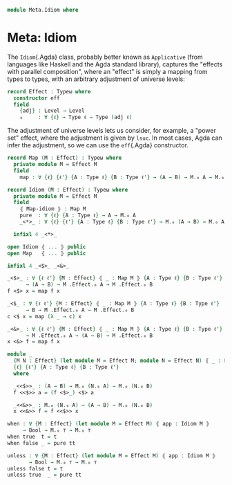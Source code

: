 <!--
```agda
open import 1Lab.Type
```
-->

```agda
module Meta.Idiom where
```

# Meta: Idiom

The `Idiom`{.Agda} class, probably better known as `Applicative` (from
languages like Haskell and the Agda standard library), captures the
"effects with parallel composition", where an "effect" is simply a
mapping from types to types, with an arbitrary adjustment of universe
levels:

```agda
record Effect : Typeω where
  constructor eff
  field
    {adj} : Level → Level
    ₀     : ∀ {ℓ} → Type ℓ → Type (adj ℓ)
```

The adjustment of universe levels lets us consider, for example, a
"power set" effect, where the adjustment is given by `lsuc`. In most
cases, Agda can infer the adjustment, so we can use the `eff`{.Agda}
constructor.

```agda
record Map (M : Effect) : Typeω where
  private module M = Effect M
  field
    map : ∀ {ℓ} {ℓ'} {A : Type ℓ} {B : Type ℓ'} → (A → B) → M.₀ A → M.₀ B

record Idiom (M : Effect) : Typeω where
  private module M = Effect M
  field
    ⦃ Map-idiom ⦄ : Map M
    pure  : ∀ {ℓ} {A : Type ℓ} → A → M.₀ A
    _<*>_ : ∀ {ℓ} {ℓ'} {A : Type ℓ} {B : Type ℓ'} → M.₀ (A → B) → M.₀ A → M.₀ B

  infixl 4 _<*>_

open Idiom ⦃ ... ⦄ public
open Map   ⦃ ... ⦄ public

infixl 4 _<$>_ _<&>_

_<$>_ : ∀ {ℓ ℓ'} {M : Effect} ⦃ _ : Map M ⦄ {A : Type ℓ} {B : Type ℓ'}
      → (A → B) → M .Effect.₀ A → M .Effect.₀ B
f <$> x = map f x

_<$_ : ∀ {ℓ ℓ'} {M : Effect} ⦃ _ : Map M ⦄ {A : Type ℓ} {B : Type ℓ'}
      → B → M .Effect.₀ A → M .Effect.₀ B
c <$ x = map (λ _ → c) x

_<&>_ : ∀ {ℓ ℓ'} {M : Effect} ⦃ _ : Map M ⦄ {A : Type ℓ} {B : Type ℓ'}
      → M .Effect.₀ A → (A → B) → M .Effect.₀ B
x <&> f = map f x

module _
  {M N : Effect} (let module M = Effect M; module N = Effect N) ⦃ _ : Map M ⦄ ⦃ _ : Map N ⦄
  {ℓ} {ℓ'} {A : Type ℓ} {B : Type ℓ'}
  where

  _<<$>>_ : (A → B) → M.₀ (N.₀ A) → M.₀ (N.₀ B)
  f <<$>> a = (f <$>_) <$> a

  _<<&>>_ : M.₀ (N.₀ A) → (A → B) → M.₀ (N.₀ B)
  x <<&>> f = f <<$>> x

when : ∀ {M : Effect} (let module M = Effect M) ⦃ app : Idiom M ⦄
     → Bool → M.₀ ⊤ → M.₀ ⊤
when true  t = t
when false _ = pure tt

unless : ∀ {M : Effect} (let module M = Effect M) ⦃ app : Idiom M ⦄
       → Bool → M.₀ ⊤ → M.₀ ⊤
unless false t = t
unless true  _ = pure tt
```
